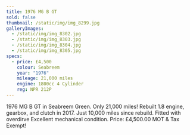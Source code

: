 ```yaml
---
title: 1976 MG B GT
sold: false
thumbnail: /static/img/img_8299.jpg
galleryImages:
  - /static/img/img_8302.jpg
  - /static/img/img_8303.jpg
  - /static/img/img_8304.jpg
  - /static/img/img_8305.jpg
specs:
  - price: £4,500
    colour: Seabreem
    year: "1976"
    mileage: 21,000 miles
    engine: 1800cc 4 Cylinder
    reg: NPR 212P
---
```

1976 MG B GT in Seabreem Green. Only 21,000 miles! Rebuilt 1.8 engine, gearbox, and clutch in 2017. Just 10,000 miles since rebuild. Fitted with overdirve Excellent mechanical condition. Price: £4,500.00 MOT & Tax Exempt!
